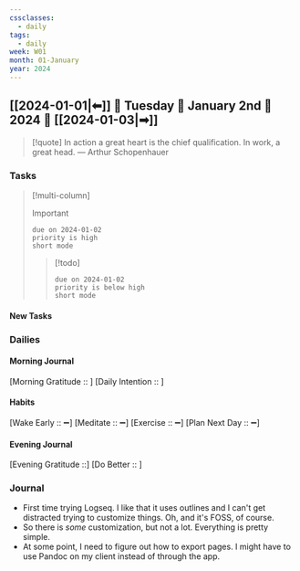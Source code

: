 ```yaml
---
cssclasses:
  - daily
tags:
  - daily
week: W01
month: 01-January
year: 2024
---
```


## [[2024-01-01|⬅]] 🔹 Tuesday 🔹 January 2nd 🔹 2024 🔹 [[2024-01-03|➡]]

> [!quote] In action a great heart is the chief qualification. In work, a great head.
> — Arthur Schopenhauer

### Tasks

> [!multi-column]
> 
> > [!important]
> > ```tasks
> > due on 2024-01-02
> > priority is high
> > short mode
> > ```
> 
> > [!todo]
> > ```tasks
> > due on 2024-01-02
> > priority is below high
> > short mode
> > ```

#### New Tasks

###  Dailies

#### Morning Journal
[Morning Gratitude :: ]
[Daily Intention :: ]

#### Habits
[Wake Early :: ➖]
[Meditate :: ➖]
[Exercise :: ➖]
[Plan Next Day :: ➖]

#### Evening Journal
[Evening Gratitude ::]
[Do Better :: ]

### Journal

- First time trying Logseq. I like that it uses outlines and I can't get distracted trying to customize things. Oh, and it's FOSS, of course.
- So there is *some* customization, but not a lot. Everything is pretty simple.
- At some point, I need to figure out how to export pages. I might have to use Pandoc on my client instead of through the app.